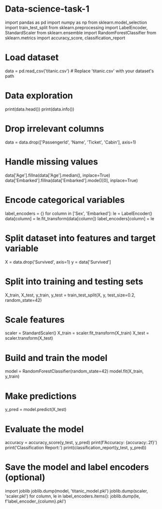 # Data-science-task-1
import pandas as pd
import numpy as np
from sklearn.model_selection import train_test_split
from sklearn.preprocessing import LabelEncoder, StandardScaler
from sklearn.ensemble import RandomForestClassifier
from sklearn.metrics import accuracy_score, classification_report

# Load dataset
data = pd.read_csv('titanic.csv')  # Replace 'titanic.csv' with your dataset's path

# Data exploration
print(data.head())
print(data.info())

# Drop irrelevant columns
data = data.drop(['PassengerId', 'Name', 'Ticket', 'Cabin'], axis=1)

# Handle missing values
data['Age'].fillna(data['Age'].median(), inplace=True)
data['Embarked'].fillna(data['Embarked'].mode()[0], inplace=True)

# Encode categorical variables
label_encoders = {}
for column in ['Sex', 'Embarked']:
    le = LabelEncoder()
    data[column] = le.fit_transform(data[column])
    label_encoders[column] = le

# Split dataset into features and target variable
X = data.drop('Survived', axis=1)
y = data['Survived']

# Split into training and testing sets
X_train, X_test, y_train, y_test = train_test_split(X, y, test_size=0.2, random_state=42)

# Scale features
scaler = StandardScaler()
X_train = scaler.fit_transform(X_train)
X_test = scaler.transform(X_test)

# Build and train the model
model = RandomForestClassifier(random_state=42)
model.fit(X_train, y_train)

# Make predictions
y_pred = model.predict(X_test)

# Evaluate the model
accuracy = accuracy_score(y_test, y_pred)
print(f'Accuracy: {accuracy:.2f}')
print('Classification Report:')
print(classification_report(y_test, y_pred))

# Save the model and label encoders (optional)
import joblib
joblib.dump(model, 'titanic_model.pkl')
joblib.dump(scaler, 'scaler.pkl')
for column, le in label_encoders.items():
    joblib.dump(le, f'label_encoder_{column}.pkl')
